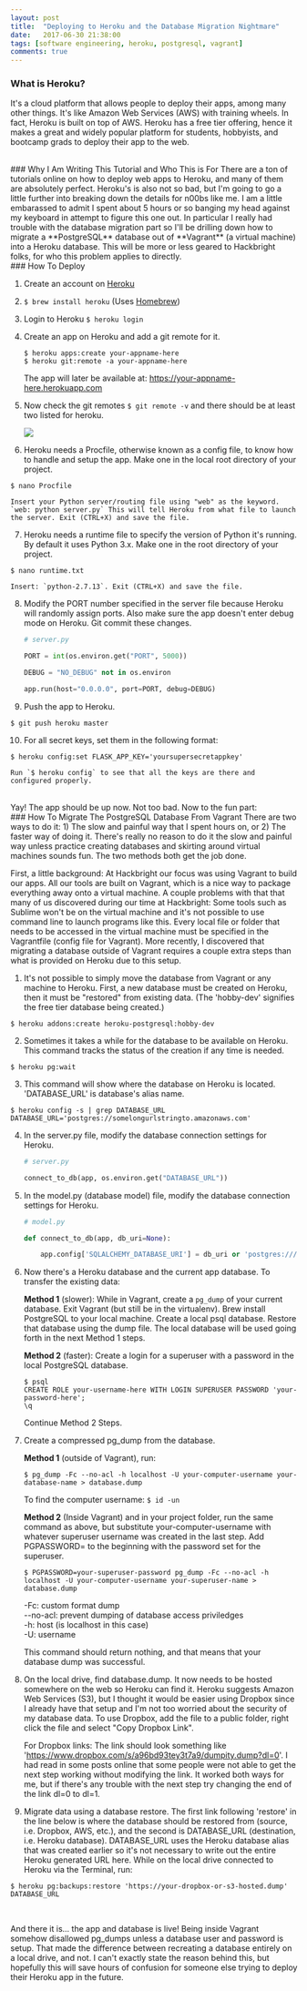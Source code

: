 ```yaml
---
layout: post
title:  "Deploying to Heroku and the Database Migration Nightmare"
date:   2017-06-30 21:38:00
tags: [software engineering, heroku, postgresql, vagrant]
comments: true
---
```



### What is Heroku?
It's a cloud platform that allows people to deploy their apps, among many other things. It's like Amazon Web Services (AWS) with training wheels. In fact, Heroku is built on top of AWS. Heroku has a free tier offering, hence it makes a great and widely popular platform for students, hobbyists, and bootcamp grads to deploy their app to the web.

<br>
### Why I Am Writing This Tutorial and Who This is For
There are a ton of tutorials online on how to deploy web apps to Heroku, and many of them are absolutely perfect. Heroku's is also not so bad, but I'm going to go a little further into breaking down the details for n00bs like me. I am a little embarassed to admit I spent about 5 hours or so banging my head against my keyboard in attempt to figure this one out. In particular I really had trouble with the database migration part so I'll be drilling down how to migrate a **PostgreSQL** database out of **Vagrant** (a virtual machine) into a Heroku database. This will be more or less geared to Hackbright folks, for who this problem applies to directly.

<br>
### How To Deploy

1. Create an account on [Heroku][heroku]
2. `$ brew install heroku` (Uses [Homebrew][homebrew])
3. Login to Heroku `$ heroku login`
4. Create an app on Heroku and add a git remote for it.
    ```
    $ heroku apps:create your-appname-here
    $ heroku git:remote -a your-appname-here
    ```

    The app will later be available at: https://your-appname-here.herokuapp.com

5. Now check the git remotes `$ git remote -v` and there should be at least two listed for heroku.

    <img src="{{url}}/images/heroku/gitremote.png" class="img-responsive center-block" />

6. Heroku needs a Procfile, otherwise known as a config file, to know how to handle and setup the app. Make one in the local root directory of your project.
```
$ nano Procfile
```

    Insert your Python server/routing file using "web" as the keyword. `web: python server.py` This will tell Heroku from what file to launch the server. Exit (CTRL+X) and save the file.

7. Heroku needs a runtime file to specify the version of Python it's running. By default it uses Python 3.x. Make one in the root directory of your project.
```
$ nano runtime.txt
```

    Insert: `python-2.7.13`. Exit (CTRL+X) and save the file.

8. Modify the PORT number specified in the server file because Heroku will randomly assign ports. Also make sure the app doesn't enter debug mode on Heroku. Git commit these changes.

    ``` python
    # server.py

    PORT = int(os.environ.get("PORT", 5000))

    DEBUG = "NO_DEBUG" not in os.environ

    app.run(host="0.0.0.0", port=PORT, debug=DEBUG)
    ```

9. Push the app to Heroku.
```
$ git push heroku master
```

10. For all secret keys, set them in the following format:
```
$ heroku config:set FLASK_APP_KEY='yoursupersecretappkey'
```

    Run `$ heroku config` to see that all the keys are there and configured properly.

<br>
Yay! The app should be up now. Not too bad. Now to the fun part:

<br>
### How To Migrate The PostgreSQL Database From Vagrant
There are two ways to do it: 1) The slow and painful way that I spent hours on, or 2) The faster way of doing it. There's really no reason to do it the slow and painful way unless practice creating databases and skirting around virtual machines sounds fun. The two methods both get the job done.

First, a little background:
At Hackbright our focus was using Vagrant to build our apps. All our tools are built on Vagrant, which is a nice way to package everything away onto a virtual machine. A couple problems with that that many of us discovered during our time at Hackbright: Some tools such as Sublime won't be on the virtual machine and it's not possible to use command line to launch programs like this. Every local file or folder that needs to be accessed in the virtual machine must be specified in the Vagrantfile (config file for Vagrant). More recently, I discovered that migrating a database outside of Vagrant requires a couple extra steps than what is provided on Heroku due to this setup.

1. It's not possible to simply move the database from Vagrant or any machine to Heroku. First, a new database must be created on Heroku, then it must be "restored" from existing data. (The 'hobby-dev' signifies the free tier database being created.)
```
$ heroku addons:create heroku-postgresql:hobby-dev
```

2. Sometimes it takes a while for the database to be available on Heroku. This command tracks the status of the creation if any time is needed.
```
$ heroku pg:wait
```

3. This command will show where the database on Heroku is located. 'DATABASE_URL' is database's alias name.
```
$ heroku config -s | grep DATABASE_URL
DATABASE_URL='postgres://somelongurlstringto.amazonaws.com'
```

4. In the server.py file, modify the database connection settings for Heroku.

    ``` python
    # server.py

    connect_to_db(app, os.environ.get("DATABASE_URL"))
    ```

5. In the model.py (database model) file, modify the database connection settings for Heroku.

    ``` python
    # model.py

    def connect_to_db(app, db_uri=None):

        app.config['SQLALCHEMY_DATABASE_URI'] = db_uri or 'postgres:///your-database-name'
    ```

6. Now there's a Heroku database and the current app database. To transfer the existing data:

    **Method 1** (slower): While in Vagrant, create a `pg_dump` of your current database. Exit Vagrant (but still be in the virtualenv). Brew install PostgreSQL to your local machine. Create a local psql database. Restore that database using the dump file. The local database will be used going forth in the next Method 1 steps.

    **Method 2** (faster): Create a login for a superuser with a password in the local PostgreSQL database.
    ```
    $ psql
    CREATE ROLE your-username-here WITH LOGIN SUPERUSER PASSWORD 'your-password-here';
    \q
    ```

    Continue Method 2 Steps.

7. Create a compressed pg_dump from the database.

    **Method 1** (outside of Vagrant), run:
    ```
    $ pg_dump -Fc --no-acl -h localhost -U your-computer-username your-database-name > database.dump
    ```

    To find the computer username: `$ id -un`

    **Method 2** (Inside Vagrant) and in your project folder, run the same command as above, but substitute your-computer-username with whatever superuser username was created in the last step. Add PGPASSWORD= to the beginning with the password set for the superuser.
    ```
    $ PGPASSWORD=your-superuser-password pg_dump -Fc --no-acl -h localhost -U your-computer-username your-superuser-name > database.dump
    ```

    -Fc: custom format dump<br>
    --no-acl: prevent dumping of database access priviledges<br>
    -h: host (is localhost in this case)<br>
    -U: username

    This command should return nothing, and that means that your database dump was successful.

8. On the local drive, find database.dump. It now needs to be hosted somewhere on the web so Heroku can find it. Heroku suggests Amazon Web Services (S3), but I thought it would be easier using Dropbox since I already have that setup and I'm not too worried about the security of my database data. To use Dropbox, add the file to a public folder, right click the file and select "Copy Dropbox Link".
    
    For Dropbox links: The link should look something like 'https://www.dropbox.com/s/a96bd93tey3t7a9/dumpity.dump?dl=0'. I had read in some posts online that some people were not able to get the next step working without modifying the link. It worked both ways for me, but if there's any trouble with the next step try changing the end of the link dl=0 to dl=1.

9. Migrate data using a database restore. The first link following 'restore' in the line below is where the database should be restored from (source, i.e. Dropbox, AWS, etc.), and the second is DATABASE_URL (destination, i.e. Heroku database). DATABASE_URL uses the Heroku database alias that was created earlier so it's not necessary to write out the entire Heroku generated URL here. While on the local drive connected to Heroku via the Terminal, run:
```
$ heroku pg:backups:restore 'https://your-dropbox-or-s3-hosted.dump' DATABASE_URL
```

<br>

And there it is... the app and database is live! Being inside Vagrant somehow disallowed pg_dumps unless a database user and password is setup. That made the difference between recreating a database entirely on a local drive, and not. I can't exactly state the reason behind this, but hopefully this will save hours of confusion for someone else trying to deploy their Heroku app in the future.


[homebrew]: https://brew.sh/
[heroku]: https://www.heroku.com/
